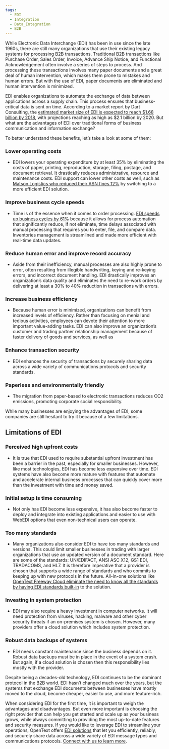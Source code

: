 ```yaml
---
tags:
  - EDI
  - Integration
  - Data_Integration
  - B2B
---
```

While Electronic Data Interchange (EDI) has been in use since the late 1960s, there are still many organizations that use their existing legacy systems for processing B2B transactions. Traditional B2B transactions like Purchase Order, Sales Order, Invoice, Advance Ship Notice, and Functional Acknowledgement often involve a series of steps to process. And processing these transactions involves many paper documents and a great deal of human intervention, which makes them prone to mistakes and human errors. But with the use of EDI, paper documents are eliminated and human intervention is minimized.

EDI enables organizations to automate the exchange of data between applications across a supply chain. This process ensures that business-critical data is sent on time. According to a market report by Dart Consulting, the [estimated market size of EDI is expected to reach $1.68 billion by 2018](https://www.dartconsulting.co.in/market-news/electronic-data-interchange-edi-global-market-and-its-applications-in-industries/), with projections reaching as high as $2.1 billion by 2020. But what are the advantages of EDI over traditional forms of business communication and information exchange?

To better understand these benefits, let’s take a look at some of them:

### **Lower operating costs**

-   EDI lowers your operating expenditure by at least 35% by eliminating the costs of paper, printing, reproduction, storage, filing, postage, and document retrieval. It drastically reduces administrative, resource and maintenance costs. EDI support can lower other costs as well, such as [Matson Logistics who reduced their ASN fines 12%](https://www.opentext.com/customer-stories/customer-story-detail?id=1378) by switching to a more efficient EDI solution.

### **Improve business cycle speeds**

-   Time is of the essence when it comes to order processing. [EDI speeds up business cycles by 61%](https://www.opentext.com/customer-stories/customer-story-detail?id=1413) because it allows for process automation that significantly reduce, if not eliminate, time delays associated with manual processing that requires you to enter, file, and compare data. Inventories management is streamlined and made more efficient with real-time data updates.

### **Reduce human error and improve record accuracy**

-   Aside from their inefficiency, manual processes are also highly prone to error, often resulting from illegible handwriting, keying and re-keying errors, and incorrect document handling. EDI drastically improves an organization’s data quality and eliminates the need to re-work orders by delivering at least a 30% to 40% reduction in transactions with errors.

### **Increase business efficiency**

-   Because human error is minimized, organizations can benefit from increased levels of efficiency. Rather than focusing on menial and tedious activities, employees can devote their attention to more important value-adding tasks. EDI can also improve an organization’s customer and trading partner relationship management because of faster delivery of goods and services, as well as

### **Enhance transaction security**

-   EDI enhances the security of transactions by securely sharing data across a wide variety of communications protocols and security standards.

### **Paperless and environmentally friendly**

-   The migration from paper-based to electronic transactions reduces CO2 emissions, promoting corporate social responsibility.

While many businesses are enjoying the advantages of EDI, some companies are still hesitant to try it because of a few limitations.

## **Limitations of EDI**

### **Perceived high upfront costs**

-   It is true that EDI used to require substantial upfront investment has been a barrier in the past, especially for smaller businesses. However, like most technologies, EDI has become less expensive over time. EDI systems have also become more mature with features that automate and accelerate internal business processes that can quickly cover more than the investment with time and money saved.

### **Initial setup is time consuming**

-   Not only has EDI become less expensive, it has also become faster to deploy and integrate into existing applications and easier to use with WebEDI options that even non-technical users can operate.

### **Too many standards**

-   Many organizations also consider EDI to have too many standards and versions. This could limit smaller businesses in trading with larger organizations that use an updated version of a document standard. Here are some of the standards: UN/EDIFACT, ANSI ASC X12, GS1 EDI, TRADACOMS, and HL7. It is therefore imperative that a provider is chosen that supports a wide range of standards and who commits to keeping up with new protocols in the future. All-in-one solutions like [OpenText Freeway Cloud eliminate the need to know all the standards by having EDI standards built-in](https://businessnetwork.opentext.com/small-business-edi/) to the solution.

### **Investing in system protection**

-   EDI may also require a heavy investment in computer networks. It will need protection from viruses, hacking, malware and other cyber security threats if an on-premises system is chosen. However, many providers offer a cloud solution which includes system protection.

### **Robust data backups of systems**

-   EDI needs constant maintenance since the business depends on it. Robust data backups must be in place in the event of a system crash. But again, if a cloud solution is chosen then this responsibility lies mostly with the provider.

Despite being a decades-old technology, EDI continues to be the dominant protocol in the B2B world. EDI hasn’t changed much over the years, but the systems that exchange EDI documents between businesses have mostly moved to the cloud, become cheaper, easier to use, and more feature-rich.

When considering EDI for the first time, it is important to weigh the advantages and disadvantages. But even more important is choosing the right provider that can help you get started and scale up as your business grows, while always committing to providing the most up-to-date features and security measures. If you would like to leverage EDI to streamline your operations, OpenText offers [EDI solutions](https://businessnetwork.opentext.com/b2b-managed-services/) that let you efficiently, reliably, and securely share data across a wide variety of EDI message types and communications protocols. [Connect with us to learn more](https://www.opentext.com/about/contact-us/contact-opentext).